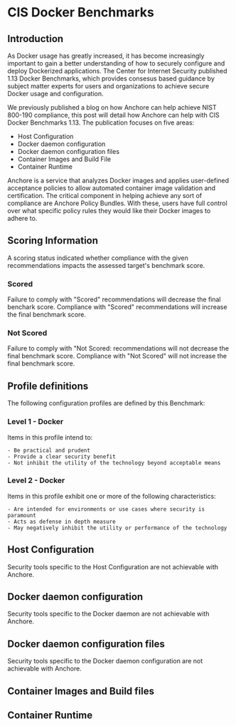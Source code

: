 # CIS Docker Benchmarks

## Introduction

As Docker usage has greatly increased, it has become increasingly important to gain a better understanding of how to securely configure and deploy Dockerized applications. The Center for Internet Security published 1.13 Docker Benchmarks, which provides consesus based guidance by subject matter experts for users and organizations to achieve secure Docker usage and configuration. 

We previously published a blog on how Anchore can help achieve NIST 800-190 compliance, this post will detail how Anchore can help with CIS Docker Benchmarks 1.13. The publication focuses on five areas: 

- Host Configuration
- Docker daemon configuration
- Docker daemon configuration files
- Container Images and Build File
- Container Runtime

Anchore is a service that analyzes Docker images and applies user-defined acceptance policies to allow automated container image validation and certification. The critical component in helping achieve any sort of compliance are Anchore Policy Bundles. With these, users have full control over what specific policy rules they would like their Docker images to adhere to. 

## Scoring Information

A scoring status indicated whether compliance with the given recommendations impacts the assessed target's benchmark score. 

### Scored

Failure to comply with "Scored" recommendations will decrease the final benchark score. Compliance with "Scored" recommendations will increase the final benchmark score. 

### Not Scored

Failure to comply with "Not Scored: recommendations will not decrease the final benchmark score. Compliance with "Not Scored" will not increase the final benchmark score. 

## Profile definitions

The following configuration profiles are defined by this Benchmark:

### Level 1 - Docker

Items in this profile intend to:

    - Be practical and prudent
    - Provide a clear security benefit
    - Not inhibit the utility of the technology beyond acceptable means

### Level 2 - Docker

Items in this profile exhibit one or more of the following characteristics: 

    - Are intended for environments or use cases where security is paramount
    - Acts as defense in depth measure
    - May negatively inhibit the utility or performance of the technology



## Host Configuration

Security tools specific to the Host Configuration are not achievable with Anchore.

## Docker daemon configuration

Security tools specific to the Docker daemon are not achievable with Anchore.


## Docker daemon configuration files

Security tools specific to the Docker daemon configuration are not achievable with Anchore.

## Container Images and Build files



## Container Runtime

